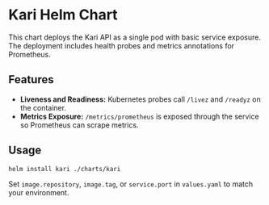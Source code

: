 # Kari Helm Chart

This chart deploys the Kari API as a single pod with basic service exposure. The deployment includes health probes and metrics annotations for Prometheus.

## Features

- **Liveness and Readiness:** Kubernetes probes call `/livez` and `/readyz` on the container.
- **Metrics Exposure:** `/metrics/prometheus` is exposed through the service so Prometheus can scrape metrics.

## Usage

```bash
helm install kari ./charts/kari
```

Set `image.repository`, `image.tag`, or `service.port` in `values.yaml` to match your environment.
